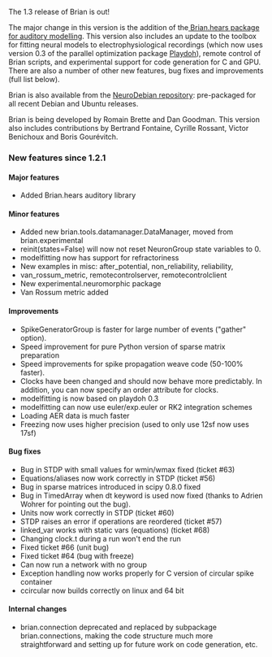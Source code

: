 <html><body><p>The 1.3 release of Brian is out!

The major change in this version is the addition of the<a href="http://www.briansimulator.org/docs/hears.html"> Brian.hears package for auditory modelling</a>. This version also includes an update to the toolbox for fitting neural models to electrophysiological recordings (which now uses version 0.3 of the parallel optimization package <a href="http://code.google.com/p/playdoh/">Playdoh</a>), remote control of Brian scripts, and experimental support for code generation for C and GPU. There are also a number of other new features, bug fixes and improvements (full list below).

Brian is also available from the <a href="http://neuro.debian.net/pkgs/python-brian.html">NeuroDebian repository</a>: pre-packaged for all recent Debian and Ubuntu releases.

Brian is being developed by Romain Brette and Dan Goodman. This version also includes contributions by Bertrand Fontaine, Cyrille Rossant, Victor Benichoux and Boris Gourévitch.
</p><h3>New features since 1.2.1</h3>
<h4>Major features</h4>
<ul>
	<li>Added Brian.hears auditory library</li>
</ul>
<h4>Minor features</h4>
<ul>
	<li>Added new brian.tools.datamanager.DataManager, moved from brian.experimental</li>
	<li>reinit(states=False) will now not reset NeuronGroup state variables to 0.</li>
	<li>modelfitting now has support for refractoriness</li>
	<li>New examples in misc: after_potential, non_reliability, reliability,</li>
	<li> van_rossum_metric, remotecontrolserver, remotecontrolclient</li>
	<li>New experimental.neuromorphic package</li>
	<li>Van Rossum metric added</li>
</ul>
<h4>Improvements</h4>
<ul>
	<li>SpikeGeneratorGroup is faster for large number of events ("gather" option).</li>
	<li>Speed improvement for pure Python version of sparse matrix preparation</li>
	<li>Speed improvements for spike propagation weave code (50-100% faster).</li>
	<li>Clocks have been changed and should now behave more predictably. In addition, you can now specify an order attribute for clocks.</li>
	<li>modelfitting is now based on playdoh 0.3</li>
	<li>modelfitting can now use euler/exp.euler or RK2 integration schemes</li>
	<li>Loading AER data is much faster</li>
	<li>Freezing now uses higher precision (used to only use 12sf now uses 17sf)</li>
</ul>
<h4>Bug fixes</h4>
<ul>
	<li>Bug in STDP with small values for wmin/wmax fixed (ticket #63)</li>
	<li>Equations/aliases now work correctly in STDP (ticket #56)</li>
	<li>Bug in sparse matrices introduced in scipy 0.8.0 fixed</li>
	<li>Bug in TimedArray when dt keyword is used now fixed (thanks to Adrien Wohrer for pointing out the bug).</li>
	<li>Units now work correctly in STDP (ticket #60)</li>
	<li>STDP raises an error if operations are reordered (ticket #57)</li>
	<li>linked_var works with static vars (equations) (ticket #68)</li>
	<li>Changing clock.t during a run won't end the run</li>
	<li>Fixed ticket #66 (unit bug)</li>
	<li>Fixed ticket #64 (bug with freeze)</li>
	<li>Can now run a network with no group</li>
	<li>Exception handling now works properly for C version of circular spike container</li>
	<li>ccircular now builds correctly on linux and 64 bit</li>
</ul>
<h4>Internal changes</h4>
<ul>
	<li>brian.connection deprecated and replaced by subpackage brian.connections, making the code structure much more straightforward and setting up for future work on code generation, etc.</li>
</ul></body></html>